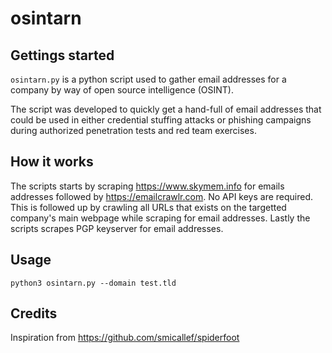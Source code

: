 # osintarn

## Gettings started

`osintarn.py` is a python script used to gather email addresses for a company by way of open source intelligence (OSINT).

The script was developed to quickly get a hand-full of email addresses that could be used in either credential stuffing 
attacks or phishing campaigns during authorized penetration tests and red team exercises.

## How it works

The scripts starts by scraping https://www.skymem.info for emails addresses followed by https://emailcrawlr.com. No API keys are required.
This is followed up by crawling all URLs that exists on the targetted company's main webpage while scraping for email addresses. 
Lastly the scripts scrapes PGP keyserver for email addresses.

## Usage

`python3 osintarn.py --domain test.tld`

## Credits

Inspiration from https://github.com/smicallef/spiderfoot

